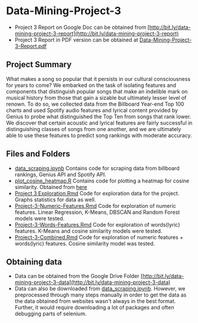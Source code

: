 <base target="_blank">

# Data-Mining-Project-3

- Project 3 Report on Google Doc can be obtained from
[http://bit.ly/data-mining-project-3-report](http://bit.ly/data-mining-project-3-report)
- Project 3 Report in PDF version can be obtained at
[Data-Mining-Project-3-Report.pdf](Data-Mining-Project-3-Report.pdf)

## Project Summary

What makes a song so popular that it persists in our cultural consciousness for years to come? We embarked on the task of isolating features and components that distinguish popular songs that make an indelible mark on musical history from those that gain a sizable but ultimately lesser level of renown. To do so, we collected data from the Billboard Year-end Top 100 charts and used Spotify audio features and lyrical content provided by Genius to probe what distinguished the Top Ten from songs that rank lower. We discover that certain acoustic and lyrical features are fairly successful in distinguishing classes of songs from one another, and we are ultimately able to use these features to predict song rankings with moderate accuracy.

## Files and Folders
- [data_scraping.ipynb](data_scraping.ipynb)
    Contains code for scraping data from billboard rankings,
    Genius API and Spotify API.
- [plot_cosine_heatmap.R](plot_cosine_heatmap.R)
    Contains code for plotting a heatmap for cosine similarity.
    Obtained from
    [here](https://github.com/UMCUGenetics/MutationalPatterns/blob/master/R/plot_cosine_heatmap.R)
- [Project 3 Exploration.Rmd](Project-3-Exploration.Rmd)
    Code for exploration data for the project.
    Graphs statistics for data as well.
- [Project-3-Numeric-Features.Rmd](Project-3-Numeric-Features.Rmd)
    Code for exploration of numeric features. Linear Regression, K-Means, DBSCAN
    and Random Forest models were tested.
- [Project-3-Words-Features.Rmd](Project-3-Words-Features.Rmd)
    Code for exploration of words(lyric) features. K-Means and cosine similarity
    models were tested.
- [Project-3-Combined.Rmd](Project-3-Combined.Rmd)
    Code for exploration of numeric features + words(lyric) features.
    Cosine similarity model was tested.

## Obtaining data
- Data can be obtained from the Google Drive Folder
    [http://bit.ly/data-mining-project-3-data](http://bit.ly/data-mining-project-3-data)
- Data can also be downloaded from [data_scraping.ipynb](data_scraping.ipynb).
    However, we preprocessed through many steps manually in order to get the data
    as the data obtained from websites wasn't always in the best format. Further,
    it would require downloading a lot of packages and often debugging parts of
    selenium.

